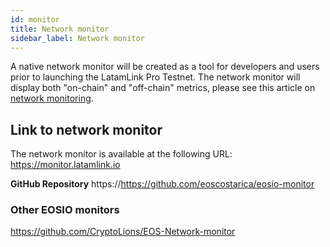 ```yaml
---
id: monitor
title: Network monitor
sidebar_label: Network monitor
---
```


A native network monitor will be created as a tool for developers and users prior to launching the LatamLink Pro Testnet. The network monitor will display both "on-chain" and "off-chain" metrics, please see this article on [network monitoring](monitoring.md).

## Link to network monitor
The network monitor is available at the following URL: https://monitor.latamlink.io

**GitHub Repository** https://https://github.com/eoscostarica/eosio-monitor
 
### Other EOSIO monitors

https://github.com/CryptoLions/EOS-Network-monitor



